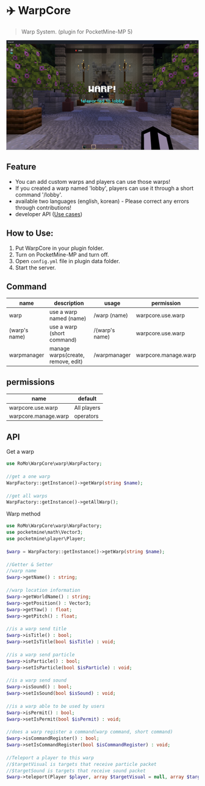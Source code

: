 # ✈️ WarpCore
> Warp System. (plugin for PocketMine-MP 5)

<img src="./assets/screenshot.png">

## Feature
- You can add custom warps and players can use those warps!
- If you created a warp named 'lobby', players can use it through a short command '/lobby'.
- available two languages (english, korean) - Please correct any errors through contributions!
- developer API ([Use cases](https://github.com/RICHMCBE/NewbieWarp))

## How to Use:
1. Put WarpCore in your plugin folder.
2. Turn on PocketMine-MP and turn off.
3. Open `config.yml` file in plugin data folder.
4. Start the server.

## Command

| name         | description                        | usage         | permission          |
|--------------|------------------------------------|---------------|---------------------|
| warp         | use a warp named (name)            | /warp (name)  | warpcore.use.warp   |
| (warp's name) | use a warp (short command)         | /(warp's name) | warpcore.use.warp   |
| warpmanager  | manage warps(create, remove, edit) | /warpmanager  | warpcore.manage.warp |

## permissions

| name                 | default     |
|----------------------|-------------|
| warpcore.use.warp    | All players |
| warpcore.manage.warp | operators   |



## API

Get a warp
```php
use RoMo\WarpCore\warp\WarpFactory;

//get a one warp
WarpFactory::getInstance()->getWarp(string $name);

//get all warps
WarpFactory::getInstance()->getAllWarp();
```

Warp method
```php
use RoMo\WarpCore\warp\WarpFactory;
use pocketmine\math\Vector3;
use pocketmine\player\Player;

$warp = WarpFactory::getInstance()->getWarp(string $name);

//Getter & Setter
//warp name
$warp->getName() : string;

//warp location information
$warp->getWorldName() : string;
$warp->getPosition() : Vector3;
$warp->getYaw() : float;
$warp->getPitch() : float;

//is a warp send title
$warp->isTitle() : bool;
$warp->setIsTitle(bool $isTitle) : void;

//is a warp send particle
$warp->isParticle() : bool;
$warp->setIsParticle(bool $isParticle) : void;

//is a warp send sound
$warp->isSound() : bool;
$warp->setIsSound(bool $isSound) : void;

//is a warp able to be used by users
$warp->isPermit() : bool;
$warp->setIsPermit(bool $isPermit) : void;

//does a warp register a command(warp command, short command)
$warp->isCommandRegister() : bool;
$warp->setIsCommandRegister(bool $isCommandRegister) : void;

//Teleport a player to this warp
//$targetVisual is targets that receive particle packet
//$targetSound is targets that receive sound packet
$warp->teleport(Player $player, array $targetVisual = null, array $targetSound = null) : void;
```



